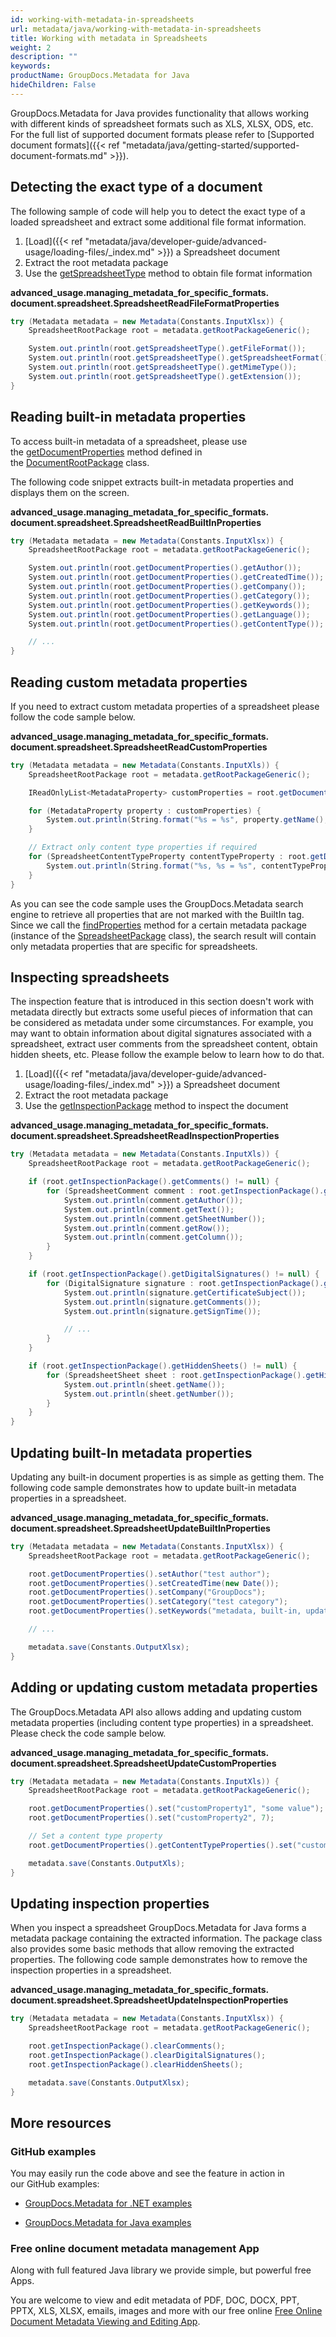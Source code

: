 ```yaml
---
id: working-with-metadata-in-spreadsheets
url: metadata/java/working-with-metadata-in-spreadsheets
title: Working with metadata in Spreadsheets
weight: 2
description: ""
keywords: 
productName: GroupDocs.Metadata for Java
hideChildren: False
---
```

GroupDocs.Metadata for Java provides functionality that allows working with different kinds of spreadsheet formats such as XLS, XLSX, ODS, etc. For the full list of supported document formats please refer to [Supported document formats]({{< ref "metadata/java/getting-started/supported-document-formats.md" >}}).

## Detecting the exact type of a document

The following sample of code will help you to detect the exact type of a loaded spreadsheet and extract some additional file format information.

1.  [Load]({{< ref "metadata/java/developer-guide/advanced-usage/loading-files/_index.md" >}}) a Spreadsheet document
2.  Extract the root metadata package
3.  Use the [getSpreadsheetType](https://apireference.groupdocs.com/metadata/java/com.groupdocs.metadata.core/SpreadsheetRootPackage#getSpreadsheetType()) method to obtain file format information

**advanced\_usage.managing\_metadata\_for\_specific\_formats.<WBR>document.spreadsheet.<WBR>SpreadsheetReadFileFormatProperties**

```csharp
try (Metadata metadata = new Metadata(Constants.InputXlsx)) {
	SpreadsheetRootPackage root = metadata.getRootPackageGeneric();

	System.out.println(root.getSpreadsheetType().getFileFormat());
	System.out.println(root.getSpreadsheetType().getSpreadsheetFormat());
	System.out.println(root.getSpreadsheetType().getMimeType());
	System.out.println(root.getSpreadsheetType().getExtension());
}
```

## Reading built-in metadata properties

To access built-in metadata of a spreadsheet, please use the [getDocumentProperties](https://apireference.groupdocs.com/metadata/java/com.groupdocs.metadata.core/DocumentRootPackage#getDocumentProperties()) method defined in the [DocumentRootPackage](https://apireference.groupdocs.com/metadata/java/com.groupdocs.metadata.core/DocumentRootPackage) class.

The following code snippet extracts built-in metadata properties and displays them on the screen.

**advanced\_usage.managing\_metadata\_for\_specific\_formats.<WBR>document.spreadsheet.<WBR>SpreadsheetReadBuiltInProperties**

```csharp
try (Metadata metadata = new Metadata(Constants.InputXlsx)) {
	SpreadsheetRootPackage root = metadata.getRootPackageGeneric();

	System.out.println(root.getDocumentProperties().getAuthor());
	System.out.println(root.getDocumentProperties().getCreatedTime());
	System.out.println(root.getDocumentProperties().getCompany());
	System.out.println(root.getDocumentProperties().getCategory());
	System.out.println(root.getDocumentProperties().getKeywords());
	System.out.println(root.getDocumentProperties().getLanguage());
	System.out.println(root.getDocumentProperties().getContentType());

	// ... 
}
```

## Reading custom metadata properties

If you need to extract custom metadata properties of a spreadsheet please follow the code sample below.

**advanced\_usage.managing\_metadata\_for\_specific\_formats.<WBR>document.spreadsheet.<WBR>SpreadsheetReadCustomProperties**

```csharp
try (Metadata metadata = new Metadata(Constants.InputXls)) {
    SpreadsheetRootPackage root = metadata.getRootPackageGeneric();

    IReadOnlyList<MetadataProperty> customProperties = root.getDocumentProperties().findProperties(new ContainsTagSpecification(Tags.getDocument().getBuiltIn()).not());

    for (MetadataProperty property : customProperties) {
        System.out.println(String.format("%s = %s", property.getName(), property.getValue()));
    }

    // Extract only content type properties if required
    for (SpreadsheetContentTypeProperty contentTypeProperty : root.getDocumentProperties().getContentTypeProperties().toList()) {
        System.out.println(String.format("%s, %s = %s", contentTypeProperty.getSpreadsheetPropertyType(), contentTypeProperty.getName(), contentTypeProperty.getSpreadsheetPropertyValue()));
    }
}
```

As you can see the code sample uses the GroupDocs.Metadata search engine to retrieve all properties that are not marked with the BuiltIn tag. Since we call the [findProperties](https://apireference.groupdocs.com/metadata/java/com.groupdocs.metadata.core/MetadataPackage#findProperties(com.groupdocs.metadata.search.Specification)) method for a certain metadata package (instance of the [SpreadsheetPackage](https://apireference.groupdocs.com/metadata/java/com.groupdocs.metadata.core/SpreadsheetRootPackage) class), the search result will contain only metadata properties that are specific for spreadsheets. 

## Inspecting spreadsheets

The inspection feature that is introduced in this section doesn't work with metadata directly but extracts some useful pieces of information that can be considered as metadata under some circumstances. For example, you may want to obtain information about digital signatures associated with a spreadsheet, extract user comments from the spreadsheet content, obtain hidden sheets, etc. Please follow the example below to learn how to do that.

1.  [Load]({{< ref "metadata/java/developer-guide/advanced-usage/loading-files/_index.md" >}}) a Spreadsheet document
2.  Extract the root metadata package
3.  Use the [getInspectionPackage](https://apireference.groupdocs.com/metadata/java/com.groupdocs.metadata.core/SpreadsheetRootPackage#getInspectionPackage()) method to inspect the document

**advanced\_usage.managing\_metadata\_for\_specific\_formats.<WBR>document.spreadsheet.<WBR>SpreadsheetReadInspectionProperties**

```csharp
try (Metadata metadata = new Metadata(Constants.InputXls)) {
	SpreadsheetRootPackage root = metadata.getRootPackageGeneric();

	if (root.getInspectionPackage().getComments() != null) {
		for (SpreadsheetComment comment : root.getInspectionPackage().getComments()) {
			System.out.println(comment.getAuthor());
			System.out.println(comment.getText());
			System.out.println(comment.getSheetNumber());
			System.out.println(comment.getRow());
			System.out.println(comment.getColumn());
		}
	}

	if (root.getInspectionPackage().getDigitalSignatures() != null) {
		for (DigitalSignature signature : root.getInspectionPackage().getDigitalSignatures()) {
			System.out.println(signature.getCertificateSubject());
			System.out.println(signature.getComments());
			System.out.println(signature.getSignTime());

			// ...
		}
	}

	if (root.getInspectionPackage().getHiddenSheets() != null) {
		for (SpreadsheetSheet sheet : root.getInspectionPackage().getHiddenSheets()) {
			System.out.println(sheet.getName());
			System.out.println(sheet.getNumber());
		}
	}
}
```

## Updating built-In metadata properties

Updating any built-in document properties is as simple as getting them. The following code sample demonstrates how to update built-in metadata properties in a spreadsheet.

**advanced\_usage.managing\_metadata\_for\_specific\_formats.<WBR>document.spreadsheet.<WBR>SpreadsheetUpdateBuiltInProperties**

```csharp
try (Metadata metadata = new Metadata(Constants.InputXlsx)) {
	SpreadsheetRootPackage root = metadata.getRootPackageGeneric();

	root.getDocumentProperties().setAuthor("test author");
	root.getDocumentProperties().setCreatedTime(new Date());
	root.getDocumentProperties().setCompany("GroupDocs");
	root.getDocumentProperties().setCategory("test category");
	root.getDocumentProperties().setKeywords("metadata, built-in, update");

	// ... 

	metadata.save(Constants.OutputXlsx);
}
```

## Adding or updating custom metadata properties

The GroupDocs.Metadata API also allows adding and updating custom metadata properties (including content type properties) in a spreadsheet. Please check the code sample below.

**advanced\_usage.managing\_metadata\_for\_specific\_formats.<WBR>document.spreadsheet.<WBR>SpreadsheetUpdateCustomProperties**

```csharp
try (Metadata metadata = new Metadata(Constants.InputXls)) {
	SpreadsheetRootPackage root = metadata.getRootPackageGeneric();

	root.getDocumentProperties().set("customProperty1", "some value");
	root.getDocumentProperties().set("customProperty2", 7);

	// Set a content type property
	root.getDocumentProperties().getContentTypeProperties().set("customContentTypeProperty", "custom value");

	metadata.save(Constants.OutputXls);
}
```

## Updating inspection properties

When you inspect a spreadsheet GroupDocs.Metadata for Java forms a metadata package containing the extracted information. The package class also provides some basic methods that allow removing the extracted properties. The following code sample demonstrates how to remove the inspection properties in a spreadsheet.

**advanced\_usage.managing\_metadata\_for\_specific\_formats.<WBR>document.spreadsheet.<WBR>SpreadsheetUpdateInspectionProperties**

```csharp
try (Metadata metadata = new Metadata(Constants.InputXlsx)) {
	SpreadsheetRootPackage root = metadata.getRootPackageGeneric();

	root.getInspectionPackage().clearComments();
	root.getInspectionPackage().clearDigitalSignatures();
	root.getInspectionPackage().clearHiddenSheets();

	metadata.save(Constants.OutputXlsx);
}
```

## More resources

### GitHub examples

You may easily run the code above and see the feature in action in our GitHub examples:

*   [GroupDocs.Metadata for .NET examples](https://github.com/groupdocs-metadata/GroupDocs.Metadata-for-.NET)
    
*   [GroupDocs.Metadata for Java examples](https://github.com/groupdocs-metadata/GroupDocs.Metadata-for-Java)
    

### Free online document metadata management App

Along with full featured Java library we provide simple, but powerful free Apps.

You are welcome to view and edit metadata of PDF, DOC, DOCX, PPT, PPTX, XLS, XLSX, emails, images and more with our free online [Free Online Document Metadata Viewing and Editing App](https://products.groupdocs.app/metadata).
